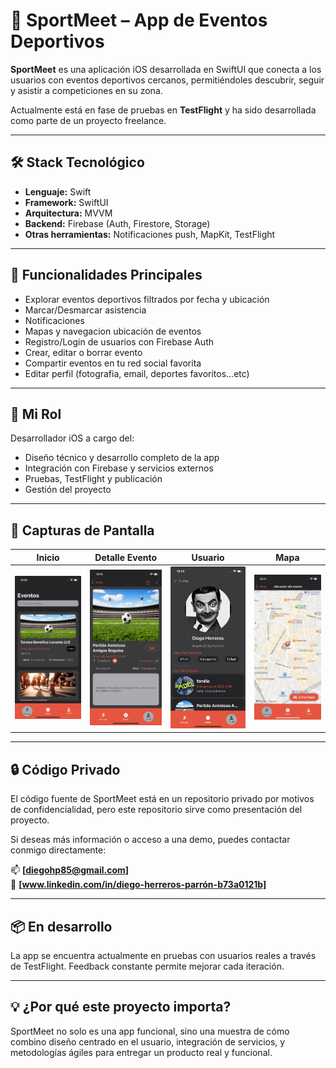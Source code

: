 # 📱 SportMeet – App de Eventos Deportivos

**SportMeet** es una aplicación iOS desarrollada en SwiftUI que conecta a los usuarios con eventos deportivos cercanos, permitiéndoles descubrir, seguir y asistir a competiciones en su zona.

Actualmente está en fase de pruebas en **TestFlight** y ha sido desarrollada como parte de un proyecto freelance.

---

## 🛠️ Stack Tecnológico

- **Lenguaje:** Swift
- **Framework:** SwiftUI
- **Arquitectura:** MVVM
- **Backend:** Firebase (Auth, Firestore, Storage)
- **Otras herramientas:** Notificaciones push, MapKit, TestFlight

---

## 🚀 Funcionalidades Principales

-  Explorar eventos deportivos filtrados por fecha y ubicación  
-  Marcar/Desmarcar asistencia
-  Notificaciones  
-  Mapas y navegacion ubicación de eventos  
-  Registro/Login de usuarios con Firebase Auth  
-  Crear, editar o borrar evento
-  Compartir eventos en tu red social favorita
-  Editar perfil (fotografia, email, deportes favoritos...etc)

---

## 🎯 Mi Rol

Desarrollador iOS a cargo del:
- Diseño técnico y desarrollo completo de la app
- Integración con Firebase y servicios externos
- Pruebas, TestFlight y publicación
- Gestión del proyecto

---

## 📸 Capturas de Pantalla

| Inicio | Detalle Evento | Usuario | Mapa |
|---------|----------|---------|---------|
| ![Lista de eventos](screenshots/event_list.jpeg) | ![detalle](screenshots/Detail_event.jpeg) | ![user](screenshots/user.jpeg) | ![map](screenshots/map.jpeg) |


---

## 🔒 Código Privado

El código fuente de SportMeet está en un repositorio privado por motivos de confidencialidad, pero este repositorio sirve como presentación del proyecto.

Si deseas más información o acceso a una demo, puedes contactar conmigo directamente:

📫 **[diegohp85@gmail.com]**  
🔗 **[www.linkedin.com/in/diego-herreros-parrón-b73a0121b]**

---

## 📦 En desarrollo

La app se encuentra actualmente en pruebas con usuarios reales a través de TestFlight. Feedback constante permite mejorar cada iteración.

---

## 💡 ¿Por qué este proyecto importa?

SportMeet no solo es una app funcional, sino una muestra de cómo combino diseño centrado en el usuario, integración de servicios, y metodologías ágiles para entregar un producto real y funcional.

